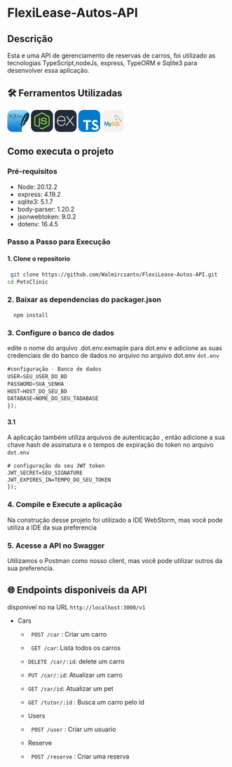 # FlexiLease-Autos-API 
## Descrição
Esta e uma API de gerenciamento de reservas de carros, foi utilizado as tecnologias TypeScript,nodeJs, express, TypeORM e Sqlite3 para desenvolver essa aplicação.

## 🛠️ Ferramentos Utilizadas  
<img src="https://github.com/tandpfun/skill-icons/blob/main/icons/SQLite.svg" width="50px"> <img src="https://github.com/tandpfun/skill-icons/blob/main/icons/NodeJS-Dark.svg" width="50px"> <img src="https://github.com/tandpfun/skill-icons/blob/main/icons/ExpressJS-Dark.svg" width="50px">
 <img src="https://github.com/tandpfun/skill-icons/blob/main/icons/TypeScript.svg" width="50px"> <img src="https://github.com/tandpfun/skill-icons/blob/main/icons/MySQL-Light.svg" width="50px"> 

## Como executa o projeto
### Pré-requisitos
- Node: 20.12.2
- express: 4.19.2
- sqlite3: 5.1.7
- body-parser: 1.20.2
- jsonwebtoken: 9.0.2
- dotenv: 16.4.5
### Passo a Passo para Execução
#### 1. Clone o repositorio
```bash
 git clone https://github.com/Walmircsanto/FlexiLease-Autos-API.git
cd PetsClinic
```
### 2. Baixar as dependencias do packager.json
```Node
  npm install
```
### 3. Configure o banco de dados
edite o nome do arquivo .dot.env.exmaple para dot.env e adicione as suas credenciais de do banco de dados no arquivo  no arquivo dot.env ```dot.env ```
```javascript
#configuração - Banco de dados
USER=SEU_USER_DO_BD
PASSWORD=SUA_SENHA
HOST=HOST_DO_SEU_BD
DATABASE=NOME_DO_SEU_TADABASE
});
```
#### 3.1
A aplicação também utiliza arquivos de autenticação , então adicione a sua chave hash de assinatura e o tempos de expiração do token no arquivo ```dot.env```
```javascript{
# configuração do seu JWT token
JWT_SECRET=SEU_SIGNATURE
JWT_EXPIRES_IN=TEMPO_DO_SEU_TOKEN
});
```
### 4. Compile e Execute a aplicação
Na construção desse projeto foi utilizado a IDE WebStorm, mas você pode utiliza a IDE da sua preferencia

### 5. Acesse a API no Swagger
Utilizamos o Postman como nosso client, mas você pode utilizar outros da sua preferencia. 
## 🌐 Endpoints disponiveis da API
disponivel no na URL ```http://localhost:3000/v1```
- Cars
  - ``` POST /car``` : Criar um carro
  - ``` GET /car```: Lista todos os carros
  - ``` DELETE /car/:id ```: delete um carro
  - ``` PUT /car/:id ```: Atualizar um carro
  - ``` GET /car/id ```: Atualizar um pet
  - ``` GET /tutor/:id ``` : Busca um carro pelo id
 
  - Users
  - ``` POST /user``` : Criar um usuario

   - Reserve
  - ``` POST /reserve``` : Criar uma reserva
  

